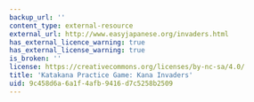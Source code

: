 ```yaml
---
backup_url: ''
content_type: external-resource
external_url: http://www.easyjapanese.org/invaders.html
has_external_licence_warning: true
has_external_license_warning: true
is_broken: ''
license: https://creativecommons.org/licenses/by-nc-sa/4.0/
title: 'Katakana Practice Game: Kana Invaders'
uid: 9c458d6a-6a1f-4afb-9416-d7c5258b2509
---
```

